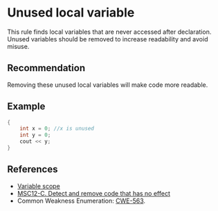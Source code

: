 # Unused local variable
This rule finds local variables that are never accessed after declaration. Unused variables should be removed to increase readability and avoid misuse.


## Recommendation
Removing these unused local variables will make code more readable.


## Example

```cpp
{
	int x = 0; //x is unused
	int y = 0;
	cout << y;
}

```

## References
* [Variable scope](http://www.tutorialspoint.com/cplusplus/cpp_variable_scope.htm)
* [MSC12-C. Detect and remove code that has no effect](https://wiki.sei.cmu.edu/confluence/display/c/MSC12-C.+Detect+and+remove+code+that+has+no+effect+or+is+never+executed)
* Common Weakness Enumeration: [CWE-563](https://cwe.mitre.org/data/definitions/563.html).
